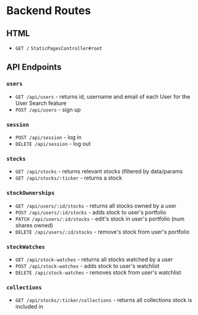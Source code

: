 # Backend Routes
## HTML
  * `GET /` `StaticPagesController#root`
## API Endpoints
### `users`
  * `GET /api/users` - returns id, username and email of each User for the User Search feature
  * `POST /api/users` - sign up

### `session`
  * `POST /api/session` - log in
  * `DELETE /api/session` - log out

### `stocks`
  * `GET /api/stocks` - returns relevant stocks (filtered by data/params
  * `GET /api/stocks/:ticker` - returns a stock

### `stockOwnerships`
  * `GET /api/users/:id/stocks` - returns all stocks owned by a user
  * `POST /api/users/:id/stocks` - adds stock to user's portfolio
  * `PATCH /api/users/:id/stocks` - edit's stock in user's portfolio (num shares owned)
  * `DELETE /api/users/:id/stocks` - remove's stock from user's portfolio

### `stockWatches`
  * `GET /api/stock-watches` - returns all stocks watched by a user
  * `POST /api/stock-watches` - adds stock to user's watchlist
  * `DELETE /api/stock-watches` - removes stock from user's watchlist

### `collections`
  * `GET /api/stocks/:ticker/collections` - returns all collections stock is included in
